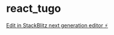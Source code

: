 # react_tugo

[Edit in StackBlitz next generation editor ⚡️](https://stackblitz.com/~/github.com/beckerbao/react_tugo)